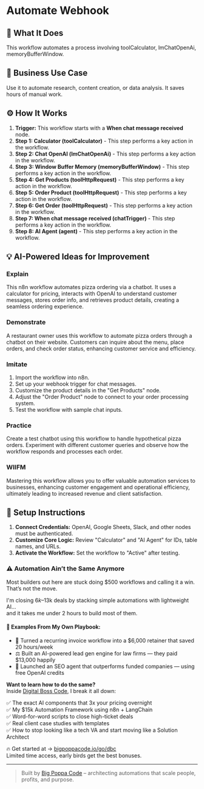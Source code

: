 # Automate Webhook

## 🚀 What It Does
This workflow automates a process involving toolCalculator, lmChatOpenAi, memoryBufferWindow.

## 💼 Business Use Case
Use it to automate research, content creation, or data analysis. It saves hours of manual work.

## ⚙️ How It Works
1.  **Trigger:** This workflow starts with a **When chat message received** node.
2. **Step 1: Calculator (toolCalculator)** - This step performs a key action in the workflow.
3. **Step 2: Chat OpenAI (lmChatOpenAi)** - This step performs a key action in the workflow.
4. **Step 3: Window Buffer Memory (memoryBufferWindow)** - This step performs a key action in the workflow.
5. **Step 4: Get Products (toolHttpRequest)** - This step performs a key action in the workflow.
6. **Step 5: Order Product (toolHttpRequest)** - This step performs a key action in the workflow.
7. **Step 6: Get Order (toolHttpRequest)** - This step performs a key action in the workflow.
8. **Step 7: When chat message received (chatTrigger)** - This step performs a key action in the workflow.
9. **Step 8: AI Agent (agent)** - This step performs a key action in the workflow.

## 💡 AI-Powered Ideas for Improvement
### Explain
This n8n workflow automates pizza ordering via a chatbot. It uses a calculator for pricing, interacts with OpenAI to understand customer messages, stores order info, and retrieves product details, creating a seamless ordering experience.

### Demonstrate
A restaurant owner uses this workflow to automate pizza orders through a chatbot on their website. Customers can inquire about the menu, place orders, and check order status, enhancing customer service and efficiency.

### Imitate
1. Import the workflow into n8n.
2. Set up your webhook trigger for chat messages.
3. Customize the product details in the "Get Products" node.
4. Adjust the "Order Product" node to connect to your order processing system.
5. Test the workflow with sample chat inputs.

### Practice
Create a test chatbot using this workflow to handle hypothetical pizza orders. Experiment with different customer queries and observe how the workflow responds and processes each order.

### WIIFM
Mastering this workflow allows you to offer valuable automation services to businesses, enhancing customer engagement and operational efficiency, ultimately leading to increased revenue and client satisfaction.

## 🔧 Setup Instructions
1. **Connect Credentials:** OpenAI, Google Sheets, Slack, and other nodes must be authenticated.
2. **Customize Core Logic:** Review "Calculator" and "AI Agent" for IDs, table names, and URLs.
3. **Activate the Workflow:** Set the workflow to "Active" after testing.

### ⚠️ Automation Ain’t the Same Anymore

Most builders out here are stuck doing $500 workflows and calling it a win.  
That’s not the move.  

I'm closing $6k–$13k deals by stacking simple automations with lightweight AI...  
and it takes me under 2 hours to build most of them.

#### 🧠 Examples From My Own Playbook:
- 🔁 Turned a recurring invoice workflow into a $6,000 retainer that saved 20 hours/week  
- ⚖️ Built an AI-powered lead gen engine for law firms — they paid $13,000 happily  
- 🚀 Launched an SEO agent that outperforms funded companies — using free OpenAI credits  

**Want to learn how to do the same?**  
Inside [Digital Boss Code](https://bigpoppacode.io/go/dbc), I break it all down:

✅ The exact AI components that 3x your pricing overnight  
✅ My $15k Automation Framework using n8n + LangChain  
✅ Word-for-word scripts to close high-ticket deals  
✅ Real client case studies with templates  
✅ How to stop looking like a tech VA and start moving like a Solution Architect  

🔥 Get started at → [bigpoppacode.io/go/dbc](https://bigpoppacode.io/go/dbc)  
Limited time access, early birds get the best bonuses.

---
> Built by [Big Poppa Code](https://bigpoppacode.io) – architecting automations that scale people, profits, and purpose.

